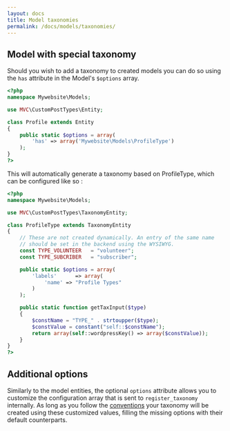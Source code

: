 ```yaml
---
layout: docs
title: Model taxonomies
permalink: /docs/models/taxonomies/
---
```


## Model with special taxonomy

Should you wish to add a taxonomy to created models you can do so using the `has` attribute in the Model's `$options` array.

~~~ php
<?php
namespace Mywebsite\Models;

use MVC\CustomPostTypes\Entity;

class Profile extends Entity
{
    public static $options = array(
        'has' => array('Mywebsite\Models\ProfileType')
    );
}
?>
~~~

This will automatically generate a taxonomy based on ProfileType, which can be configured like so :

~~~ php
<?php
namespace Mywebsite\Models;

use MVC\CustomPostTypes\TaxonomyEntity;

class ProfileType extends TaxonomyEntity
{
    // These are not created dynamically. An entry of the same name
    // should be set in the backend using the WYSIWYG.
    const TYPE_VOLUNTEER   = "volunteer";
    const TYPE_SUBCRIBER   = "subscriber";

    public static $options = array(
        'labels'      => array(
            'name' => "Profile Types"
        )
    );

    public static function getTaxInput($type)
    {
        $constName = "TYPE_" . strtoupper($type);
        $constValue = constant("self::$constName");
        return array(self::wordpressKey() => array($constValue));
    }
}
?>
~~~

## Additional options

Similarly to the model entities, the optional `options` attribute allows you to customize the configuration array that is sent to `register_taxonomy` internally. As long as you follow the [conventions](http://codex.wordpress.org/Function_Reference/register_taxonomy) your taxonomy will be created using these customized values, filling the missing options with their default counterparts.
